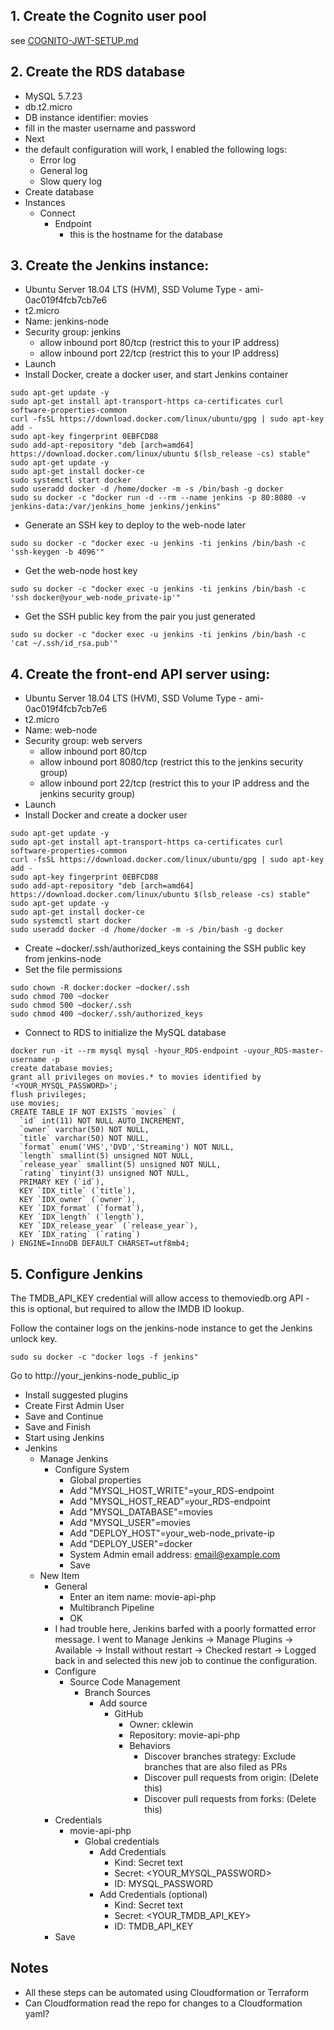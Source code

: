 ## 1. Create the Cognito user pool
see [COGNITO-JWT-SETUP.md](COGNITO-JWT-SETUP.md)

## 2. Create the RDS database
- MySQL 5.7.23
- db.t2.micro
- DB instance identifier: movies
- fill in the master username and password
- Next
- the default configuration will work, I enabled the following logs: 
  - Error log
  - General log
  - Slow query log
- Create database
- Instances
  - Connect
    - Endpoint
      - this is the hostname for the database

## 3. Create the Jenkins instance:
- Ubuntu Server 18.04 LTS (HVM), SSD Volume Type - ami-0ac019f4fcb7cb7e6
- t2.micro
- Name: jenkins-node
- Security group: jenkins
  - allow inbound port 80/tcp (restrict this to your IP address)
  - allow inbound port 22/tcp (restrict this to your IP address)
- Launch
- Install Docker, create a docker user, and start Jenkins container
```
sudo apt-get update -y
sudo apt-get install apt-transport-https ca-certificates curl software-properties-common
curl -fsSL https://download.docker.com/linux/ubuntu/gpg | sudo apt-key add -
sudo apt-key fingerprint 0EBFCD88
sudo add-apt-repository "deb [arch=amd64] https://download.docker.com/linux/ubuntu $(lsb_release -cs) stable"
sudo apt-get update -y
sudo apt-get install docker-ce
sudo systemctl start docker
sudo useradd docker -d /home/docker -m -s /bin/bash -g docker
sudo su docker -c "docker run -d --rm --name jenkins -p 80:8080 -v jenkins-data:/var/jenkins_home jenkins/jenkins"
```
- Generate an SSH key to deploy to the web-node later
```
sudo su docker -c "docker exec -u jenkins -ti jenkins /bin/bash -c 'ssh-keygen -b 4096'"
```
- Get the web-node host key
```
sudo su docker -c "docker exec -u jenkins -ti jenkins /bin/bash -c 'ssh docker@your_web-node_private-ip'"
```
- Get the SSH public key from the pair you just generated
```
sudo su docker -c "docker exec -u jenkins -ti jenkins /bin/bash -c 'cat ~/.ssh/id_rsa.pub'"
```

## 4. Create the front-end API server using:
- Ubuntu Server 18.04 LTS (HVM), SSD Volume Type - ami-0ac019f4fcb7cb7e6
- t2.micro
- Name: web-node
- Security group: web servers
  - allow inbound port 80/tcp
  - allow inbound port 8080/tcp (restrict this to the jenkins security group)
  - allow inbound port 22/tcp (restrict this to your IP address and the jenkins security group)
- Launch
- Install Docker and create a docker user
```
sudo apt-get update -y
sudo apt-get install apt-transport-https ca-certificates curl software-properties-common
curl -fsSL https://download.docker.com/linux/ubuntu/gpg | sudo apt-key add -
sudo apt-key fingerprint 0EBFCD88
sudo add-apt-repository "deb [arch=amd64] https://download.docker.com/linux/ubuntu $(lsb_release -cs) stable"
sudo apt-get update -y
sudo apt-get install docker-ce
sudo systemctl start docker
sudo useradd docker -d /home/docker -m -s /bin/bash -g docker
```
- Create ~docker/.ssh/authorized_keys containing the SSH public key from jenkins-node
- Set the file permissions
```
sudo chown -R docker:docker ~docker/.ssh
sudo chmod 700 ~docker
sudo chmod 500 ~docker/.ssh
sudo chmod 400 ~docker/.ssh/authorized_keys
```
- Connect to RDS to initialize the MySQL database
```
docker run -it --rm mysql mysql -hyour_RDS-endpoint -uyour_RDS-master-username -p
create database movies;
grant all privileges on movies.* to movies identified by '<YOUR_MYSQL_PASSWORD>';
flush privileges;
use movies;
CREATE TABLE IF NOT EXISTS `movies` (
  `id` int(11) NOT NULL AUTO_INCREMENT,
  `owner` varchar(50) NOT NULL,
  `title` varchar(50) NOT NULL,
  `format` enum('VHS','DVD','Streaming') NOT NULL,
  `length` smallint(5) unsigned NOT NULL,
  `release_year` smallint(5) unsigned NOT NULL,
  `rating` tinyint(3) unsigned NOT NULL,
  PRIMARY KEY (`id`),
  KEY `IDX_title` (`title`),
  KEY `IDX_owner` (`owner`),
  KEY `IDX_format` (`format`),
  KEY `IDX_length` (`length`),
  KEY `IDX_release_year` (`release_year`),
  KEY `IDX_rating` (`rating`)
) ENGINE=InnoDB DEFAULT CHARSET=utf8mb4;
```

## 5. Configure Jenkins 
The TMDB_API_KEY credential will allow access to themoviedb.org API - this is optional, but required to allow the IMDB ID lookup.

Follow the container logs on the jenkins-node instance to get the Jenkins unlock key.
```
sudo su docker -c "docker logs -f jenkins"
```

Go to http://your_jenkins-node_public_ip
- Install suggested plugins
- Create First Admin User
- Save and Continue
- Save and Finish
- Start using Jenkins
- Jenkins
  - Manage Jenkins
    - Configure System
      - Global properties
       - Add "MYSQL_HOST_WRITE"=your_RDS-endpoint
       - Add "MYSQL_HOST_READ"=your_RDS-endpoint
       - Add "MYSQL_DATABASE"=movies
       - Add "MYSQL_USER"=movies
       - Add "DEPLOY_HOST"=your_web-node_private-ip
       - Add "DEPLOY_USER"=docker
      - System Admin email address: email@example.com
      - Save
  - New Item
    - General
      - Enter an item name: movie-api-php
      - Multibranch Pipeline
      - OK
    - I had trouble here, Jenkins barfed with a poorly formatted error message. I went to Manage Jenkins -> Manage Plugins -> Available -> Install without restart -> Checked restart -> Logged back in and selected this new job to continue the configuration.
    - Configure
      - Source Code Management
        - Branch Sources
          - Add source
            - GitHub
              - Owner: cklewin
              - Repository: movie-api-php
              - Behaviors
                - Discover branches strategy: Exclude branches that are also filed as PRs
                - Discover pull requests from origin: (Delete this)
                - Discover pull requests from forks: (Delete this)
    - Credentials
      - movie-api-php
        - Global credentials
          - Add Credentials
            - Kind: Secret text
            - Secret: <YOUR_MYSQL_PASSWORD>
            - ID: MYSQL_PASSWORD
          - Add Credentials (optional)
            - Kind: Secret text
            - Secret: <YOUR_TMDB_API_KEY>
            - ID: TMDB_API_KEY
    - Save

## Notes
- All these steps can be automated using Cloudformation or Terraform
- Can Cloudformation read the repo for changes to a Cloudformation yaml?
